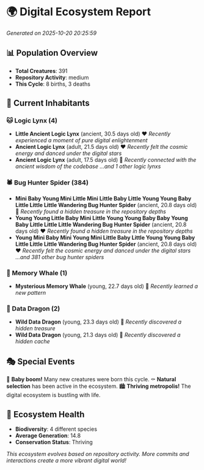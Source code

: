 # 🌍 Digital Ecosystem Report
*Generated on 2025-10-20 20:25:59*

## 📊 Population Overview
- **Total Creatures**: 391
- **Repository Activity**: medium
- **This Cycle**: 8 births, 3 deaths

## 👥 Current Inhabitants

### 🐱 Logic Lynx (4)
- **Little Ancient Logic Lynx** (ancient, 30.5 days old) ❤️
  *Recently experienced a moment of pure digital enlightenment*
- **Ancient Logic Lynx** (adult, 21.5 days old) ❤️
  *Recently felt the cosmic energy and danced under the digital stars*
- **Ancient Logic Lynx** (adult, 17.5 days old) 💚
  *Recently connected with the ancient wisdom of the codebase*
  *...and 1 other logic lynxs*

### 🕷️ Bug Hunter Spider (384)
- **Mini Baby Young Mini Little Mini Little Baby Little Young Young Baby Little Little Little Wandering Bug Hunter Spider** (ancient, 20.8 days old) 💛
  *Recently found a hidden treasure in the repository depths*
- **Young Young Little Baby Mini Little Young Young Baby Baby Young Baby Little Little Little Wandering Bug Hunter Spider** (ancient, 20.8 days old) ❤️
  *Recently found a hidden treasure in the repository depths*
- **Young Mini Baby Mini Young Mini Little Baby Little Young Young Baby Little Little Little Wandering Bug Hunter Spider** (ancient, 20.8 days old) ❤️
  *Recently felt the cosmic energy and danced under the digital stars*
  *...and 381 other bug hunter spiders*

### 🐋 Memory Whale (1)
- **Mysterious Memory Whale** (young, 22.7 days old) 💛
  *Recently learned a new pattern*

### 🐉 Data Dragon (2)
- **Wild Data Dragon** (young, 23.3 days old) 💚
  *Recently discovered a hidden treasure*
- **Wild Data Dragon** (young, 21.3 days old) 💛
  *Recently discovered a hidden cache*

## 🎭 Special Events

🎉 **Baby boom!** Many new creatures were born this cycle.
⚰️ **Natural selection** has been active in the ecosystem.
🏙️ **Thriving metropolis!** The digital ecosystem is bustling with life.

## 🔬 Ecosystem Health
- **Biodiversity**: 4 different species
- **Average Generation**: 14.8
- **Conservation Status**: Thriving

*This ecosystem evolves based on repository activity. More commits and interactions create a more vibrant digital world!*